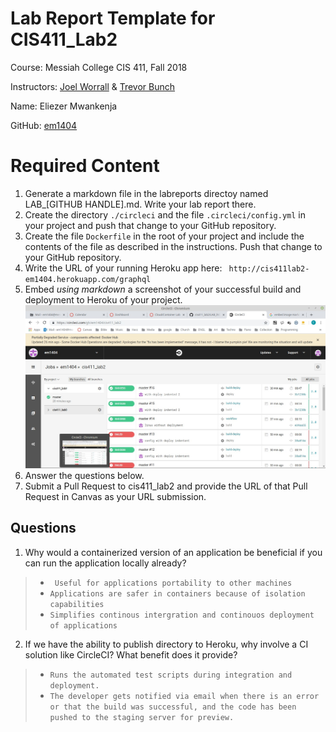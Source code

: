 # Lab Report Template for CIS411_Lab2
Course: Messiah College CIS 411, Fall 2018

Instructors: [Joel Worrall](https://github.com/tangollama) & [Trevor Bunch](https://github.com/trevordbunch)

Name: Eliezer Mwankenja

GitHub: [em1404](https://github.com/em1404)

# Required Content

1. Generate a markdown file in the labreports directoy named LAB_[GITHUB HANDLE].md. Write your lab report there.
2. Create the directory ```./circleci``` and the file ```.circleci/config.yml``` in your project and push that change to your GitHub repository.
3. Create the file ```Dockerfile``` in the root of your project and include the contents of the file as described in the instructions. Push that change to your GitHub repository.
4. Write the URL of your running Heroku app here: ``` http://cis411lab2-em1404.herokuapp.com/graphql```
5. Embed _using markdown_ a screenshot of your successful build and deployment to Heroku of your project.
![Build and deployment to Heroku](CircleCI_build.jpg)
6. Answer the questions below.
7. Submit a Pull Request to cis411_lab2 and provide the URL of that Pull Request in Canvas as your URL submission.

## Questions
1. Why would a containerized version of an application be beneficial if you can run the application locally already?

> * ``` Useful for applications portability to other machines```
> * ``` Applications are safer in containers because of isolation capabilities ```
> * ``` Simplifies continous intergration and continouos deployment of applications ```

2. If we have the ability to publish directory to Heroku, why involve a CI solution like CircleCI? What benefit does it provide?

> * ``` Runs the automated test scripts during integration and deployment. ```
> * ``` The developer gets notified via email when there is an error or that the build was successful, and the code has been pushed to the staging server for preview. ```
